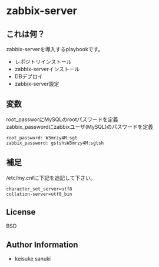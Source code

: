 zabbix-server
=========

## これは何？

zabbix-serverを導入するplaybookです。

- レポジトリインストール
- zabbix-serverインストール
- DBデプロイ
- zabbix-server設定

## 変数

root_passworにMySQLのrootパスワードを定義  
zabbix_passwordにzabbixユーザ(MySQL)のパスワードを定義

```
root_password: W3mrzy4M:sgt
zabbix_password: gstshsW3mrzy4M:sgtsh
```

## 補足

/etc/my.cnfに下記を追記して下さい。

```
character_set_server=utf8
collation-server=utf8_bin
```

License
-------

BSD

Author Information
------------------

- keisuke sanuki 
